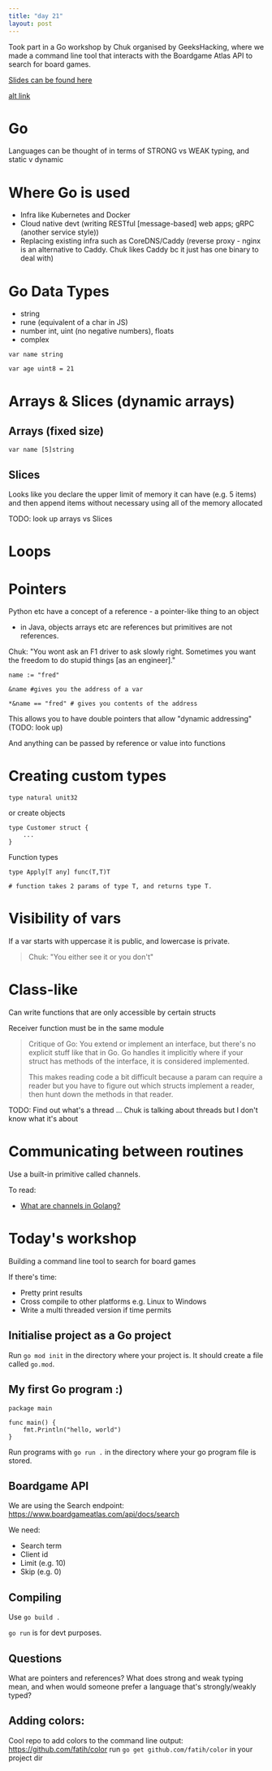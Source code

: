 ```yaml
---
title: "day 21"
layout: post
---
```


Took part in a Go workshop by Chuk organised by GeeksHacking, where we made a command line tool that interacts with the Boardgame Atlas API to search for board games. 

<!--more-->

[Slides can be found here](bit.ly/golang_for_programmers)

[alt link](https://docs.google.com/presentation/d/1S2bS0Wvevd3_Cb8DwDXYD4Swwq_3IDlfVuFY1V2lesg/edit#slide=id.p )

# Go
Languages can be thought of in terms of STRONG vs WEAK typing, and static v dynamic 


# Where Go is used
- Infra like Kubernetes and Docker 
- Cloud native devt (writing RESTful [message-based] web apps; gRPC (another service style))
- Replacing existing infra such as CoreDNS/Caddy (reverse proxy - nginx is an alternative to Caddy. Chuk likes Caddy bc it just has one binary to deal with)

# Go Data Types
- string
- rune (equivalent of a char in JS)
- number int, uint (no negative numbers), floats
- complex 

```
var name string

var age uint8 = 21
```

# Arrays & Slices (dynamic arrays)

## Arrays (fixed size)
``` 
var name [5]string
```

## Slices

Looks like you declare the upper limit of memory it can have (e.g. 5 items) and then append items without necessary using all of the memory allocated 

TODO: look up arrays vs Slices


# Loops

# Pointers

Python etc have a concept of a reference - a pointer-like thing to an object 
- in Java, objects arrays etc are references but primitives are not references. 

Chuk: "You wont ask an F1 driver to ask slowly right. Sometimes you want the freedom to do stupid things [as an engineer]." 

```
name := "fred"

&name #gives you the address of a var 

*&name == "fred" # gives you contents of the address 
```

This allows you to have double pointers that allow "dynamic addressing" (TODO: look up)

And anything can be passed by reference or value into functions 


# Creating custom types 

```
type natural unit32
```

or create objects
```
type Customer struct {
    ...
}
```

Function types 
```
type Apply[T any] func(T,T)T 

# function takes 2 params of type T, and returns type T. 

```
# Visibility of vars
If a var starts with uppercase it is public, and lowercase is private. 

> Chuk: "You either see it or you don't"

# Class-like
Can write functions that are only accessible by certain structs 

Receiver function must be in the same module 

> Critique of Go: You extend or implement an interface, but there's no explicit stuff like that in Go. Go handles it implicitly where if your struct has methods of the interface, it is considered implemented. 
> 
> This makes reading code a bit difficult because a param can require a reader but you have to figure out which structs implement a reader, then hunt down the methods in that reader. 


TODO: Find out what's a thread ... Chuk is talking about threads but I don't know what it's about 

# Communicating between routines 

Use a built-in primitive called channels. 

To read: 
- [What are channels in Golang?](https://www.educative.io/answers/what-are-channels-in-golang)

# Today's workshop

Building a command line tool to search for board games 

If there's time:
- Pretty print results 
- Cross compile to other platforms e.g. Linux to Windows 
- Write a multi threaded version if time permits


## Initialise project as a Go project
Run ``` go mod init ``` in the directory where your project is. It should create a file called ```go.mod```.

## My first Go program :) 
```
package main

func main() {
    fmt.Println("hello, world")
}
 ```

 Run programs with ``` go run . ``` in the directory where your go program file is stored.


## Boardgame API

 We are using the Search endpoint: https://www.boardgameatlas.com/api/docs/search 

 We need:
 - Search term
 - Client id
 - Limit (e.g. 10)
 - Skip (e.g. 0)


## Compiling
 Use ``` go build . ```

 ``` go run ``` is for devt purposes.


## Questions
What are pointers and references?
What does strong and weak typing mean, and when would someone prefer a language that's strongly/weakly typed?

## Adding colors: 
Cool repo to add colors to the command line output: https://github.com/fatih/color
run ``` go get github.com/fatih/color ``` in your project dir 